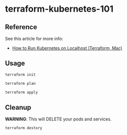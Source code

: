 terraform-kubernetes-101
==

## Reference

See this article for more info:

* [How to Run Kubernetes on Localhost (Terraform, Mac)](https://scriptable.com/how-to-run-kubernetes-on-localhost-terraform-mac/)

## Usage

```sh
terraform init
```

```sh
terraform plan
```

```sh
terraform apply
```

## Cleanup

**WARNING**: This will DELETE your pods and services.

```sh
terraform destory
```